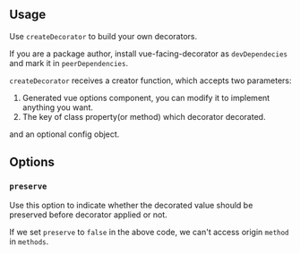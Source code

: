 ## Usage

Use `createDecorator` to build your own decorators. 

If you are a package author, install vue-facing-decorator as `devDependecies` and mark it in `peerDependencies`.

`createDecorator` receives a creator function, which accepts two parameters: 
1. Generated vue options component, you can modify it to implement anything you want.
2. The key of class property(or method) which decorator decorated.

and an optional config object.

[](./code-usage.ts ':include :type=code typescript')

## Options

### `preserve`

Use this option to indicate whether the decorated value should be preserved before decorator applied or not.

[](./code-usage.ts ':include :type=code typescript')

If we set `preserve` to `false` in the above code, we can't access origin `method` in `methods`.